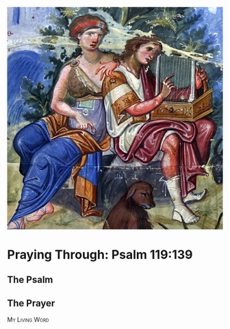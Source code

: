 <img class="intro-right" src="art-paris-psalter.jpg">

<style>
  li {list-style-type: none;}
  p + ul {
    margin-top: -18px;
}
</style>

# Praying Through: Psalm 119:139

## The Psalm

## The Prayer

<div style="font-variant: small-caps;">
My Living Word
</div>
